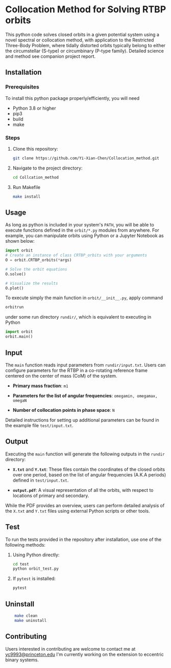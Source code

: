 # Collocation Method for Solving RTBP orbits

This python code solves closed orbits in a given potential system using a novel spectral or collocation method, with application to the Restricted Three-Body Problem, where tidally distorted orbits typically belong to either the circumstellar (S-type) or circumbinary (P-type family).
Detailed science and method see companion project report.

## Installation

### Prerequisites

To install this python package properly/efficiently, you will need

- Python 3.8 or higher
- pip3
- build
- make

### Steps

1. Clone this repository:
   ```bash
   git clone https://github.com/Yi-Xian-Chen/Collocation_method.git
   ```

2. Navigate to the project directory:
   ```bash
   cd Collcation_method
   ```

3. Run Makefile
   ```bash
   make install
   ```

## Usage

As long as python is included in your system's `PATH`, 
you will be able to execute functions defined in the `orbit/*.py` modules from anywhere. 
For example, you can manipulate orbits using Python or a Jupyter Notebook as shown below:


```python
import orbit
# Create an instance of class CRTBP_orbits with your arguments
O = orbit.CRTBP_orbits(*args)

# Solve the orbit equations
O.solve()

# Visualize the results
O.plot()
```

To execute simply the main function in `orbit/__init__.py`, apply command

```bash
orbitrun 
```

under some run directory `rundir/`, which is equivalent to executing in Python

```python
import orbit
orbit.main()
```

## Input

The `main` function reads input parameters from `rundir/input.txt`. Users can configure parameters for the RTBP in a co-rotating reference frame centered on the center of mass (CoM) of the system. 

- **Primary mass fraction**: `m1`  

- **Parameters for the list of angular frequencies**: `omegamin, omegamax, omegaN`

- **Number of collocation points in phase space**: `N`

Detailed instructions for setting up additional parameters can be found in the example file `test/input.txt`.

## Output

Executing the `main` function will generate the following outputs in the `rundir` directory:

- **`X.txt`** and **`Y.txt`**: These files contain the coordinates of the closed orbits over one period, based on the list of angular frequencies (A.K.A periods) defined in `test/input.txt`. 

- **`output.pdf`**: A visual representation of all the orbits, with respect to locations of primary and secondary.

While the PDF provides an overview, users can perform detailed analysis of the `X.txt` and `Y.txt` files using external Python scripts or other tools.


## Test

To run the tests provided in the repository after installation, use one of the following methods:

1. Using Python directly:  
   ```bash
   cd test
   python orbit_test.py
    ```

2. If `pytest` is installed:  
   ```bash
   pytest
    ```

## Uninstall

```bash
    make clean
    make uninstall
```


## Contributing

Users interested in contributing are welcome to contact me at yc9993@princeton.edu
I'm currently working on the extension to eccentric binary systems.

